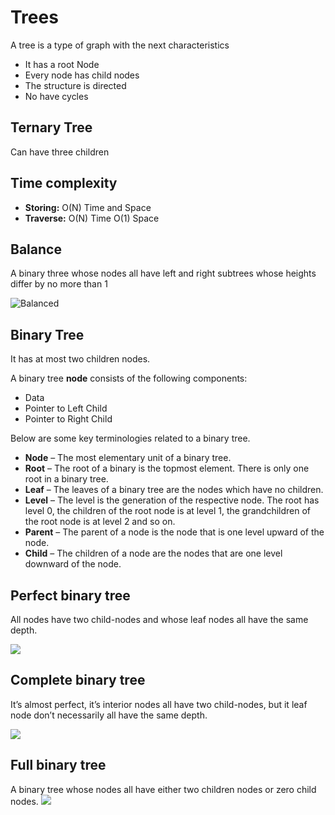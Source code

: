 # Trees

A tree is a type of graph with the next characteristics

- It has a root Node
- Every node has child nodes
- The structure is directed
- No have cycles


## Ternary Tree

Can have three children

## Time complexity

- **Storing:**  O(N) Time and Space
- **Traverse:** O(N) Time O(1) Space

## Balance

A binary three whose nodes all have left and right subtrees whose heights differ by no more than 1

![Balanced](https://s3.us-west-2.amazonaws.com/secure.notion-static.com/7f752bfd-949f-4c27-bb6b-6f1d1d20fc1d/Untitled.png?X-Amz-Algorithm=AWS4-HMAC-SHA256&X-Amz-Content-Sha256=UNSIGNED-PAYLOAD&X-Amz-Credential=AKIAT73L2G45EIPT3X45%2F20220208%2Fus-west-2%2Fs3%2Faws4_request&X-Amz-Date=20220208T020003Z&X-Amz-Expires=86400&X-Amz-Signature=e504a36d5927f584bc3231577f4e1ae8992f23f7077e5285db40015c597e5023&X-Amz-SignedHeaders=host&response-content-disposition=filename%20%3D%22Untitled.png%22&x-id=GetObject)

## Binary Tree

It has at most two children nodes.

A binary tree **node** consists of the following components:

- Data
- Pointer to Left Child
- Pointer to Right Child

Below are some key terminologies related to a binary tree.

- **Node** – The most elementary unit of a binary tree.
- **Root** – The root of a binary is the topmost element. There is only one root in a binary tree.
- **Leaf** – The leaves of a binary tree are the nodes which have no children.
- **Level** – The level is the generation of the respective node. The root has level 0, the children of the root node is at level 1, the grandchildren of the root node is at level 2 and so on.
- **Parent** – The parent of a node is the node that is one level upward of the node.
- **Child** – The children of a node are the nodes that are one level downward of the node.


## Perfect binary tree

All nodes have two child-nodes and whose leaf nodes all have the same depth.

![](https://s3.us-west-2.amazonaws.com/secure.notion-static.com/7895b772-cd55-4ea2-aed7-4b9d1821cdc7/Untitled.png?X-Amz-Algorithm=AWS4-HMAC-SHA256&X-Amz-Content-Sha256=UNSIGNED-PAYLOAD&X-Amz-Credential=AKIAT73L2G45EIPT3X45%2F20220208%2Fus-west-2%2Fs3%2Faws4_request&X-Amz-Date=20220208T020137Z&X-Amz-Expires=86400&X-Amz-Signature=e51dbfc522645dae22862f8e7b0b161046769932666563c949c637403ed6e0a2&X-Amz-SignedHeaders=host&response-content-disposition=filename%20%3D%22Untitled.png%22&x-id=GetObject)

## Complete binary tree

It’s almost perfect, it’s interior nodes all have two child-nodes, but it leaf node don’t necessarily all have the same depth.

![](https://s3.us-west-2.amazonaws.com/secure.notion-static.com/36d9cb74-1f69-4ff7-aa10-a0d5d43974d9/Untitled.png?X-Amz-Algorithm=AWS4-HMAC-SHA256&X-Amz-Content-Sha256=UNSIGNED-PAYLOAD&X-Amz-Credential=AKIAT73L2G45EIPT3X45%2F20220208%2Fus-west-2%2Fs3%2Faws4_request&X-Amz-Date=20220208T020221Z&X-Amz-Expires=86400&X-Amz-Signature=f8ccf16fbd06aac10d6a18d8be611fe2ce13a4658bbca55b9275b137bfa7880d&X-Amz-SignedHeaders=host&response-content-disposition=filename%20%3D%22Untitled.png%22&x-id=GetObject)

## Full binary tree

A binary tree whose nodes all have either two children nodes or zero child nodes.
![](https://s3.us-west-2.amazonaws.com/secure.notion-static.com/720ecd32-2f65-4ad6-bf4d-cc5f73c201a2/Untitled.png?X-Amz-Algorithm=AWS4-HMAC-SHA256&X-Amz-Content-Sha256=UNSIGNED-PAYLOAD&X-Amz-Credential=AKIAT73L2G45EIPT3X45%2F20220208%2Fus-west-2%2Fs3%2Faws4_request&X-Amz-Date=20220208T020326Z&X-Amz-Expires=86400&X-Amz-Signature=e72535ba72ee4fc4b00cd026f5aae8bba26f51cffa4eb235d51add696ff34b71&X-Amz-SignedHeaders=host&response-content-disposition=filename%20%3D%22Untitled.png%22&x-id=GetObject)